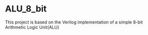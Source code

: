 # ALU_8_bit
This project is based on the Verilog implementation of a simple 8-bit Arithmetic Logic Unit(ALU)
